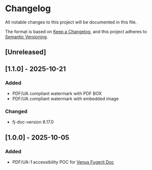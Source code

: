# Changelog

All notable changes to this project will be documented in this file.

The format is based on [Keep a Changelog](https://keepachangelog.com/en/1.1.0/),
and this project adheres to [Semantic Versioning](https://semver.org/spec/v2.0.0.html).

## [Unreleased]

## [1.1.0] - 2025-10-21

### Added

- PDF/UA compliant watermark with PDF BOX
- PDF/UA compliant watermark with embedded image 

### Changed

- fj-doc-version 8.17.0

## [1.0.0] - 2025-10-05

### Added

- PDF/UA-1 accessibility POC for [Venus Fugerit Doc](https://github.com/fugerit-org/fj-doc)
